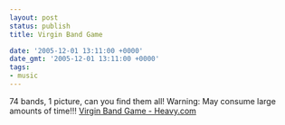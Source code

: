 ```yaml
---
layout: post
status: publish
title: Virgin Band Game

date: '2005-12-01 13:11:00 +0000'
date_gmt: '2005-12-01 13:11:00 +0000'
tags:
- music
---
```

74 bands, 1 picture, can you find them all! Warning: May consume large amounts of time!!!
<a href="http://www.heavy.com/heavy.php?channel=virginGame" target="_blank">Virgin Band Game - Heavy.com</a>

